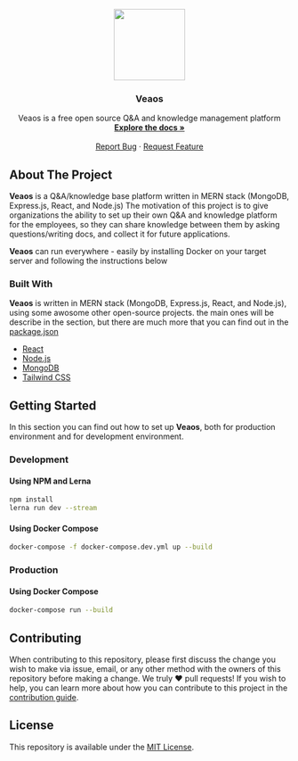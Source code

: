 <p align="center">
  <img width="128" height="128" src="https://i.imgur.com/RWUpyxw.png">
  <h3 align="center">Veaos</h3>
  <p align="center">
	  Veaos is a free open source Q&A and knowledge management platform
    <br />
    <a href="https://veaos.readme.io"><strong>Explore the docs »</strong></a>
    <br />
    <br />
    <a href="https://github.com/veaos/veaos/issues">Report Bug</a>
    ·
    <a href="https://github.com/veaos/veaos/issues">Request Feature</a>
  </p>
</p>

## About The Project

**Veaos** is a Q&A/knowledge base platform written in MERN stack (MongoDB, Express.js, React, and Node.js)
The motivation of this project is to give organizations the ability to set up their own Q&A and knowledge platform for the employees, so they can share knowledge between them by asking questions/writing docs, and collect it for future applications.
 
**Veaos** can run everywhere - easily by installing Docker on your target server and following the instructions below

### Built With

**Veaos** is written in MERN stack (MongoDB, Express.js, React, and Node.js), using some awosome other open-source projects. the main ones will be describe in the section, but there are much more that you can find out in the [package.json](https://github.com/veaos/veaos/blob/main/package.json)

* [React](https://reactjs.org)
* [Node.js](https://nodejs.org/en)
* [MongoDB](https://www.mongodb.com)
* [Tailwind CSS](https://tailwindcss.com)


## Getting Started

In this section you can find out how to set up **Veaos**, both for production environment and for development environment.

### Development

#### Using NPM and Lerna
```bash  
npm install  
lerna run dev --stream  
```

#### Using Docker Compose
```bash  
docker-compose -f docker-compose.dev.yml up --build  
```

### Production

#### Using Docker Compose

```bash  
docker-compose run --build  
```

## Contributing

When contributing to this repository, please first discuss the change you wish to make via issue, email, or any other method with the owners of this repository before making a change.
We truly ❤️ pull requests! If you wish to help, you can learn more about how you can contribute to this project in the [contribution guide](https://github.com/veaos/veaos/blob/main/CONTRIBUTING.md).

## License
This repository is available under the  [MIT License](https://github.com/veaos/veaos/blob/main/LICENSE).